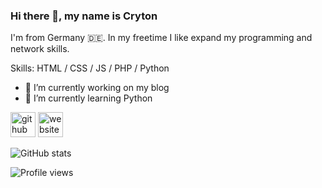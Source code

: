 ### Hi there 👋, my name is Cryton
I'm from Germany 🇩🇪. In my freetime I like expand my programming and network skills.

Skills: HTML / CSS / JS / PHP / Python

- 🔭 I’m currently working on my blog 
- 🌱 I’m currently learning Python 


[<img src='https://cdn.jsdelivr.net/npm/simple-icons@3.0.1/icons/github.svg' alt='github' height='40'>](https://github.com/https://github.com/CrytonDev)  [<img src='https://cdn.jsdelivr.net/npm/simple-icons@3.0.1/icons/icloud.svg' alt='website' height='40'>](https://cryton.dev)  

![GitHub stats](https://github-readme-stats.vercel.app/api?username=https://github.com/CrytonDev&show_icons=true)  

![Profile views](https://gpvc.arturio.dev/https://github.com/CrytonDev)  
